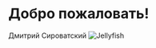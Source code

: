 # Добро пожаловать!
Дмитрий Сироватский 
![Jellyfish](https://user-images.githubusercontent.com/95911685/145557452-2ca42178-42f4-40f7-b609-da4be4e4fbc8.jpg) 
